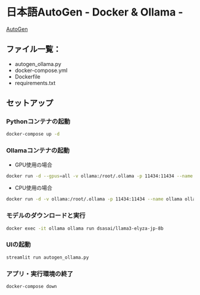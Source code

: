 # 日本語AutoGen - Docker & Ollama -

[AutoGen](https://microsoft.github.io/autogen/0.2/docs/Getting-Started)

## ファイル一覧：

- autogen_ollama.py
- docker-compose.yml
- Dockerfile
- requirements.txt

## セットアップ

### Pythonコンテナの起動
```bash
docker-compose up -d
```

### Ollamaコンテナの起動

- GPU使用の場合
```bash
docker run -d --gpus=all -v ollama:/root/.ollama -p 11434:11434 --name ollama ollama/ollama
```
- CPU使用の場合
```bash
docker run -d -v ollama:/root/.ollama -p 11434:11434 --name ollama ollama/ollama
```

### モデルのダウンロードと実行
```bash
docker exec -it ollama ollama run dsasai/llama3-elyza-jp-8b
```

### UIの起動
```bash
streamlit run autogen_ollama.py
```

### アプリ・実行環境の終了
```bash
docker-compose down
```



